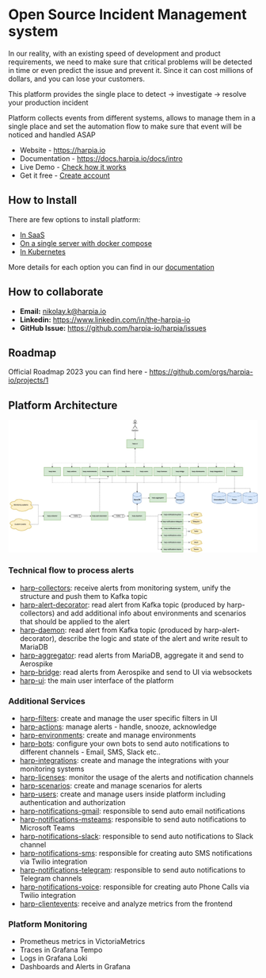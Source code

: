 # Open Source Incident Management system

In our reality, with an existing speed of development and product requirements, we need to make sure that critical problems will be detected in time or even predict the issue and prevent it. Since it can cost millions of dollars, and you can lose your customers.

This platform provides the single place to detect -> investigate -> resolve your production incident

Platform collects events from different systems, allows to manage them in a single place and set the automation flow to make sure that event will be noticed and handled ASAP

- Website - https://harpia.io
- Documentation - https://docs.harpia.io/docs/intro
- Live Demo - [Check how it works](https://playground.harpia.io/#/login-?demo=true)
- Get it free - [Create account](https://registration.harpia.io/)

## How to Install

There are few options to install platform:
- [In SaaS](https://docs.harpia.io/docs/platform-installation#in-cloud-saas)
- [On a single server with docker compose](https://docs.harpia.io/docs/platform-installation#on-your-server)
- [In Kubernetes](https://docs.harpia.io/docs/platform-installation#in-kubernetes)

More details for each option you can find in our [documentation](https://docs.harpia.io/docs/platform-installation)

## How to collaborate
- **Email:** nikolay.k@harpia.io
- **Linkedin:** https://www.linkedin.com/in/the-harpia-io
- **GitHub Issue:** https://github.com/harpia-io/harpia/issues

## Roadmap

Official Roadmap 2023 you can find here - https://github.com/orgs/harpia-io/projects/1

## Platform Architecture

![harp-architecture.drawio.svg](harp-architecture.jpg)

### Technical flow to process alerts
- [harp-collectors](https://github.com/harpia-io/harp-collectors): receive alerts from monitoring system, unify the structure and push them to Kafka topic
- [harp-alert-decorator](https://github.com/harpia-io/harp-alert-decorator): read alert from Kafka topic (produced by harp-collectors) and add additional info about environments and scenarios that should be applied to the alert
- [harp-daemon](https://github.com/the-harpia-io/harp-daemon): read alert from Kafka topic (produced by harp-alert-decorator), describe the logic and state of the alert and write result to MariaDB
- [harp-aggregator](https://github.com/harpia-io/harp-aggregator): read alerts from MariaDB, aggregate it and send to Aerospike
- [harp-bridge](https://github.com/harpia-io/harp-bridge): read alerts from Aerospike and send to UI via websockets
- [harp-ui](https://github.com/harpia-io/harp-ui): the main user interface of the platform


### Additional Services
- [harp-filters](https://github.com/harpia-io/harp-filters): create and manage the user specific filters in UI
- [harp-actions](https://github.com/harpia-io/harp-actions): manage alerts - handle, snooze, acknowledge
- [harp-environments](https://github.com/harpia-io/harp-environments): create and manage environments
- [harp-bots](https://github.com/harpia-io/harp-bots): configure your own bots to send auto notifications to different channels - Email, SMS, Slack etc..
- [harp-integrations](https://github.com/harpia-io/harp-integrations): create and manage the integrations with your monitoring systems
- [harp-licenses](https://github.com/harpia-io/harp-licenses): monitor the usage of the alerts and notification channels
- [harp-scenarios](https://github.com/harpia-io/harp-scenarios): create and manage scenarios for alerts
- [harp-users](https://github.com/harpia-io/harp-users): create and manage users inside platform including authentication and authorization
- [harp-notifications-gmail](https://github.com/harpia-io/harp-notifications-gmail): responsible to send auto email notifications
- [harp-notifications-msteams](https://github.com/harpia-io/harp-notifications-msteams): responsible to send auto notifications to Microsoft Teams
- [harp-notifications-slack](https://github.com/harpia-io/harp-notifications-slack): responsible to send auto notifications to Slack channel
- [harp-notifications-sms](https://github.com/harpia-io/harp-notifications-sms): responsible for creating auto SMS notifications via Twilio integration
- [harp-notifications-telegram](https://github.com/harpia-io/harp-notifications-telegram): responsible to send auto notifications to Telegram channels
- [harp-notifications-voice](https://github.com/harpia-io/harp-notifications-voice): responsible for creating auto Phone Calls via Twilio integration
- [harp-clientevents](https://github.com/harpia-io/harp-clientevents): receive and analyze metrics from the frontend

### Platform Monitoring
- Prometheus metrics in VictoriaMetrics
- Traces in Grafana Tempo
- Logs in Grafana Loki
- Dashboards and Alerts in Grafana
